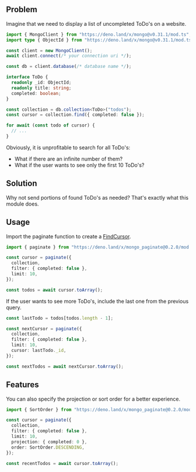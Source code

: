 ## Problem

Imagine that we need to display a list of uncompleted ToDo's on a website.

```ts
import { MongoClient } from "https://deno.land/x/mongo@v0.31.1/mod.ts";
import type { ObjectId } from "https://deno.land/x/mongo@v0.31.1/mod.ts";

const client = new MongoClient();
await client.connect(/* your connection uri */);

const db = client.database(/* database name */);

interface ToDo {
  readonly _id: ObjectId;
  readonly title: string;
  completed: boolean;
}

const collection = db.collection<ToDo>("todos");
const cursor = collection.find({ completed: false });

for await (const todo of cursor) {
  // ...
}
```

Obviously, it is unprofitable to search for all ToDo's:

- What if there are an infinite number of them?
- What if the user wants to see only the first 10 ToDo's?

## Solution

Why not send portions of found ToDo's as needed? That's exactly what this module
does.

## Usage

Import the paginate function to create a
[FindCursor](https://deno.land/x/mongo@v0.31.1/src/collection/commands/find.ts?source#L13).

```ts
import { paginate } from "https://deno.land/x/mongo_paginate@0.2.0/mod.ts";

const cursor = paginate({
  collection,
  filter: { completed: false },
  limit: 10,
});

const todos = await cursor.toArray();
```

If the user wants to see more ToDo's, include the last one from the previous
query.

```ts
const lastTodo = todos[todos.length - 1];

const nextCursor = paginate({
  collection,
  filter: { completed: false },
  limit: 10,
  cursor: lastTodo._id,
});

const nextTodos = await nextCursor.toArray();
```

## Features

You can also specify the projection or sort order for a better experience.

```ts
import { SortOrder } from "https://deno.land/x/mongo_paginate@0.2.0/mod.ts";

const cursor = paginate({
  collection,
  filter: { completed: false },
  limit: 10,
  projection: { completed: 0 },
  order: SortOrder.DESCENDING,
});

const recentTodos = await cursor.toArray();
```

